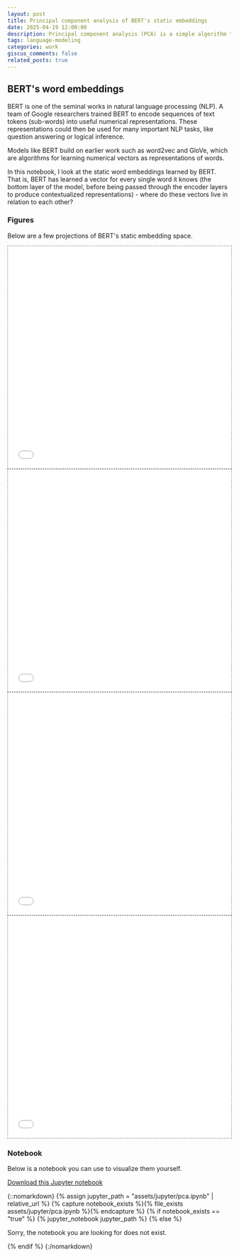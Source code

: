 ```yaml
---
layout: post
title: Principal component analysis of BERT's static embeddings
date: 2025-04-19 12:00:00
description: Principal component analysis (PCA) is a simple algorithm that compresses high-dimensional vectors into a low-dimensional space. It does this by creating an orthogonal basis in the low-dimensional space using the directions along which the data has maximum variance in the original high-dimensional space.
tags: language-modeling
categories: work
giscus_comments: false
related_posts: true
---
```


## BERT's word embeddings

BERT is one of the seminal works in natural language processing (NLP). A team of Google researchers trained BERT to encode sequences of text tokens (sub-words) into useful numerical representations. These representations could then be used for many important NLP tasks, like question answering or logical inference.

Models like BERT build on earlier work such as word2vec and GloVe, which are algorithms for learning numerical vectors as representations of words.

In this notebook, I look at the static word embeddings learned by BERT. That is, BERT has learned a vector for every single word it knows (the bottom layer of the model, before being passed through the encoder layers to produce contextualized representations) - where do these vectors live in relation to each other?

### Figures

Below are a few projections of BERT's static embedding space.

<div class="l-page">
  <iframe src="{{ '/assets/plotly/bert_pca_2.html' | relative_url }}" frameborder='0' scrolling='no' height="500px" width="100%" style="border: 1px dashed grey;"></iframe>
</div>

<div class="l-page">
  <iframe src="{{ '/assets/plotly/bert_pca_3.html' | relative_url }}" frameborder='0' scrolling='no' height="500px" width="100%" style="border: 1px dashed grey;"></iframe>
</div>

<div class="l-page">
  <iframe src="{{ '/assets/plotly/bert_pca_3_color.html' | relative_url }}" frameborder='0' scrolling='no' height="500px" width="100%" style="border: 1px dashed grey;"></iframe>
</div>

<div class="l-page">
  <iframe src="{{ '/assets/plotly/bert_pca_4.html' | relative_url }}" frameborder='0' scrolling='no' height="500px" width="100%" style="border: 1px dashed grey;"></iframe>
</div>

### Notebook

Below is a notebook you can use to visualize them yourself.

<a href="https://raw.githubusercontent.com/ddegenaro/ddegenaro.github.io/main/assets/jupyter/pca.ipynb" download>Download this Jupyter notebook</a>

{::nomarkdown}
{% assign jupyter_path = "assets/jupyter/pca.ipynb" | relative_url %}
{% capture notebook_exists %}{% file_exists assets/jupyter/pca.ipynb %}{% endcapture %}
{% if notebook_exists == "true" %}
{% jupyter_notebook jupyter_path %}
{% else %}

<p>Sorry, the notebook you are looking for does not exist.</p>
{% endif %}
{:/nomarkdown}
